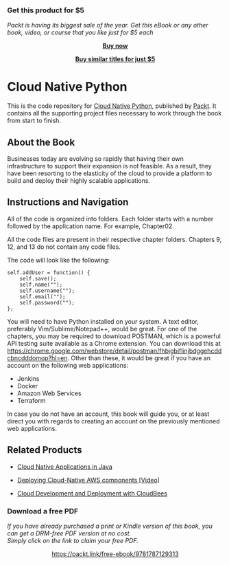 
### Get this product for $5

<i>Packt is having its biggest sale of the year. Get this eBook or any other book, video, or course that you like just for $5 each</i>


<b><p align='center'>[Buy now](https://packt.link/9781787129313)</p></b>


<b><p align='center'>[Buy similar titles for just $5](https://subscription.packtpub.com/search)</p></b>


# Cloud Native Python
This is the code repository for [Cloud Native Python](https://www.packtpub.com/application-development/cloud-native-python?utm_source=github&utm_medium=repository&utm_campaign=9781787129313), published by [Packt](https://www.packtpub.com/?utm_source=github). It contains all the supporting project files necessary to work through the book from start to finish.
## About the Book
Businesses today are evolving so rapidly that having their own infrastructure to support their expansion is not feasible. As a result, they have been resorting to the elasticity of the cloud to provide a platform to build and deploy their highly scalable applications.


## Instructions and Navigation
All of the code is organized into folders. Each folder starts with a number followed by the application name. For example, Chapter02.

All the code files are present in their respective chapter folders.
Chapters 9, 12, and 13 do not contain any code files.

The code will look like the following:
```
self.addUser = function() {
    self.save();
    self.name(""); 
    self.username(""); 
    self.email("");
    self.password("");
};
```

You will need to have Python installed on your system. A text editor, preferably
Vim/Sublime/Notepad++, would be great. For one of the chapters, you may be required to
download POSTMAN, which is a powerful API testing suite available as a Chrome
extension. You can download this at https://chrome.google.com/webstore/detail/postman/fhbjgbiflinjbdggehcddcbncdddomop?hl=en.
Other than these, it would be great if you have an account on the following web applications:

* Jenkins
* Docker
* Amazon Web Services
* Terraform

In case you do not have an account, this book will guide you, or at least direct you with
regards to creating an account on the previously mentioned web applications.

## Related Products
* [Cloud Native Applications in Java](https://www.packtpub.com/application-development/cloud-native-applications-java?utm_source=github&utm_medium=repository&utm_campaign=9781787124349)

* [Deploying Cloud-Native AWS components [Video]](https://www.packtpub.com/virtualization-and-cloud/deploying-cloud-native-aws-components-video?utm_source=github&utm_medium=repository&utm_campaign=9781788299756)

* [Cloud Development and Deployment with CloudBees](https://www.packtpub.com/virtualization-and-cloud/cloud-development-and-deployment-cloudbees?utm_source=github&utm_medium=repository&utm_campaign=9781783281633)
### Download a free PDF

 <i>If you have already purchased a print or Kindle version of this book, you can get a DRM-free PDF version at no cost.<br>Simply click on the link to claim your free PDF.</i>
<p align="center"> <a href="https://packt.link/free-ebook/9781787129313">https://packt.link/free-ebook/9781787129313 </a> </p>